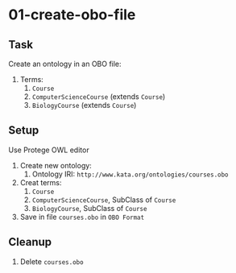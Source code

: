 # 01-create-obo-file

## Task
Create an ontology in an OBO file:
1. Terms: 
	1. `Course`
	2. `ComputerScienceCourse` (extends `Course`)
	3. `BiologyCourse` (extends `Course`)

## Setup
Use Protege OWL editor
1. Create new ontology:
	1. Ontology IRI: `http://www.kata.org/ontologies/courses.obo`
2. Creat terms:
	1. `Course`
	2. `ComputerScienceCourse`, SubClass of `Course`
	3. `BiologyCourse`, SubClass of `Course`
3. Save in file `courses.obo` in `OBO Format`

## Cleanup
1. Delete `courses.obo`
